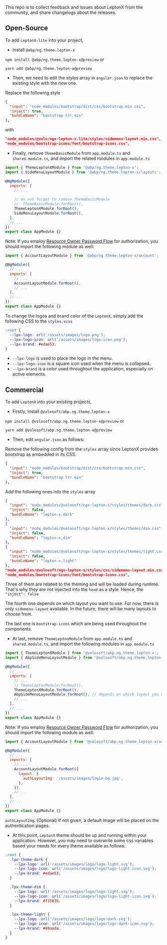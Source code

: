This repo is to collect feedback and issues about LeptonX from the community, and share changelogs about the releases. 

## Open-Source

To add `LeptonX-lite` into your project,

* Install `@abp/ng.theme.lepton-x`

`npm install @abp/ng.theme.lepton-x@preview` or 

`yarn add @abp/ng.theme.lepton-x@preview`

* Then, we need to edit the styles array in `angular.json` to replace the existing style with the new one.

Replace the following style 

```JSON
{
  "input": "node_modules/bootstrap/dist/css/bootstrap.min.css",
  "inject": true,
  "bundleName": "bootstrap-ltr.min"
},
```

with 

```json
"node_modules/@volo/ngx-lepton-x.lite/styles/sidemenu-layout.min.css",
"node_modules/bootstrap-icons/font/bootstrap-icons.css",
```

* Finally, remove `ThemeBasicModule` from `app.module.ts` and `shared.module.ts`, and import the related modules in `app.module.ts`

```js
import { ThemeLeptonXModule } from '@abp/ng.theme.lepton-x';
import { SideMenuLayoutModule } from '@abp/ng.theme.lepton-x/layouts';

@NgModule({
  imports: [
    // ...

    // do not forget to remove ThemeBasicModule
    //  ThemeBasicModule.forRoot(),
    ThemeLeptonXModule.forRoot(),
    SideMenuLayoutModule.forRoot(),
  ],
  // ...
})
export class AppModule {}
```

Note: If you employ [Resource Owner Password Flow](https://docs.abp.io/en/abp/latest/UI/Angular/Authorization#resource-owner-password-flow) for authorization, you should import the following module as well:

```js
import { AccountLayoutModule } from '@abp/ng.theme.lepton-x/account';

@NgModule({
  // ...
  imports: [
    // ...
    AccountLayoutModule.forRoot(),
    // ...
  ],
  // ...
})
export class AppModule {}
```

To change the logos and brand color of the `LeptonX`, simply add the following CSS to the `styles.scss`

```css
:root {
  --lpx-logo: url('/assets/images/logo.png');
  --lpx-logo-icon: url('/assets/images/logo-icon.png');
  --lpx-brand: #edae53;
}
```

- `--lpx-logo` is used to place the logo in the menu.
- `--lpx-logo-icon` is a square icon used when the menu is collapsed. 
- `--lpx-brand` is a color used throughout the application, especially on active elements. 

## Commercial

To add `LeptonX` into your existing projects, 

* Firstly, install `@volosoft/abp.ng.theme.lepton-x`

`npm install @volosoft/abp.ng.theme.lepton-x@preview` or 

`yarn add @volosoft/abp.ng.theme.lepton-x@preview`

* Then, edit `angular.json` as follows:

Remove the following config from the `styles` array since LeptonX provides bootstrap as embedded in its CSS.

```JSON
{
  "input": "node_modules/bootstrap/dist/css/bootstrap.min.css",
  "inject": true,
  "bundleName": "bootstrap-ltr.min"
},
```

Add the following ones into the `styles` array

```JSON
{
  "input": "node_modules/@volosoft/ngx-lepton-x/styles/themes/dark.css",
  "inject": false,
  "bundleName": "lepton-x.dark"
},
{
  "input": "node_modules/@volosoft/ngx-lepton-x/styles/themes/dim.css",
  "inject": false,
  "bundleName": "lepton-x.dim"
},
{
  "input": "node_modules/@volosoft/ngx-lepton-x/styles/themes/light.css",
  "inject": false,
  "bundleName": "lepton-x.light"
},
"node_modules/@volosoft/ngx-lepton-x/styles/css/sidemenu-layout.min.css",
"node_modules/bootstrap-icons/font/bootstrap-icons.css",
```

Three of them are related to the theming and will be loaded during runtime. That's why they are not injected into the `head` as a style. Hence, the `"inject": false`

The fourth one depends on which layout you want to use. For now, there is only `sidemenu-layout` available. In the future, there will be many layouts to choose from. 

The last one is `bootstrap-icons` which are being used throughout the components. 

* At last, remove `ThemeLeptonModule` from `app.module.ts` and `shared.module.ts`, and import the following modules in `app.module.ts`

```js
import { ThemeLeptonXModule } from '@volosoft/abp.ng.theme.lepton-x';
import { AbpSideMenuLayoutModule } from '@volosoft/abp.ng.theme.lepton-x/layouts';

@NgModule({
  // ...
  imports: [
    // ...
    // ThemeLeptonModule.forRoot(),
    ThemeLeptonXModule.forRoot(),
    AbpSideMenuLayoutModule.forRoot(), // depends on which layout you choose
    // ...
  ],
  // ...
})
export class AppModule {}
```

Note: If you employ [Resource Owner Password Flow](https://docs.abp.io/en/abp/latest/UI/Angular/Authorization#resource-owner-password-flow) for authorization, you should import the following module as well:

```js
import { AccountLayoutModule } from '@volosoft/abp.ng.theme.lepton-x/account';

@NgModule({
  // ...
  imports: [
    // ...
    AccountLayoutModule.forRoot({
      layout: {
        authLayoutImg: '/assets/images/login-bg.jpg',
      },
    }),
    // ...
  ],
  // ...
})
export class AppModule {}
```

`authLayoutImg`: (Optional) If not given, a default image will be placed on the authentication pages.


* At this point, `LeptonX` theme should be up and running within your application. However, you may need to overwrite some css variables based your needs for every theme available as follows:
  
```scss
:root {
  .lpx-theme-dark {
    --lpx-logo: url('/assets/images/logo/logo-light.svg');
    --lpx-logo-icon: url('/assets/images/logo/logo-light-icon.svg');
    --lpx-brand: #edae53;
  }

  .lpx-theme-dim {
    --lpx-logo: url('/assets/images/logo/logo-light.svg');
    --lpx-logo-icon: url('/assets/images/logo/logo-light-icon.svg');
    --lpx-brand: #f15835;
  }

  .lpx-theme-light {
    --lpx-logo: url('/assets/images/logo/logo-dark.svg');
    --lpx-logo-icon: url('/assets/images/logo/logo-dark-icon.svg');
    --lpx-brand: #69aada;
  }
}
```
